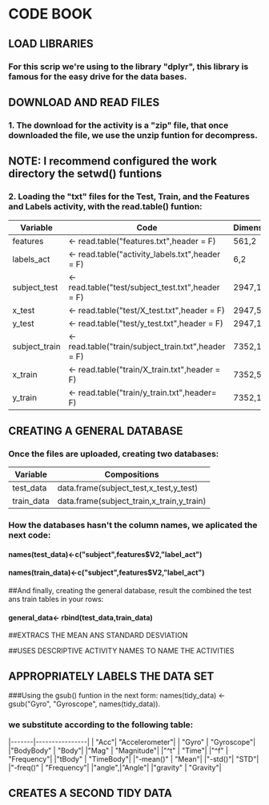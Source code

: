 # CODE BOOK

## LOAD LIBRARIES
### For this scrip we're using to the library "dplyr", this library is famous for the easy drive for the data bases.

## DOWNLOAD AND READ FILES
### 1. The download for the activity is a "zip" file, that once downloaded the file, we use the unzip funtion for decompress.

## NOTE: I recommend configured the work directory the setwd() funtions

### 2. Loading the "txt" files for the Test, Train, and the Features and Labels activity, with the read.table() funtion:
|Variable  | Code| Dimensions |
|-----------|-----|-------------------------------------------|
| features | <- read.table("features.txt",header = F) | 561,2
| labels_act | <- read.table("activity_labels.txt",header = F) | 6,2
| subject_test | <- read.table("test/subject_test.txt",header = F) | 2947,1
| x_test | <- read.table("test/X_test.txt",header = F) | 2947,561
| y_test | <- read.table("test/y_test.txt",header = F) | 2947,1
| subject_train | <- read.table("train/subject_train.txt",header = F) | 7352,1
| x_train | <- read.table("train/X_train.txt",header = F) | 7352,561
| y_train | <- read.table("train/y_train.txt",header= F) | 7352,1

## CREATING A GENERAL DATABASE
### Once the files are uploaded, creating two databases:
| Variable  | Compositions |
|-----------|-------------------------|
| test_data | data.frame(subject_test,x_test,y_test) |
| train_data| data.frame(subject_train,x_train,y_train)|

### How the databases hasn't the column names, we aplicated the next code:
#### names(test_data)<-c("subject",features$V2,"label_act")
#### names(train_data)<-c("subject",features$V2,"label_act")

##And finally, creating the general database, result the combined the test ans train tables in your rows:
#### general_data<- rbind(test_data,train_data)

##EXTRACS THE MEAN ANS STANDARD DESVIATION

##USES DESCRIPTIVE ACTIVITY NAMES TO NAME THE ACTIVITIES

## APPROPRIATELY LABELS THE DATA SET

###Using the gsub() funtion in the next form: names(tidy_data) <-gsub("Gyro", "Gyroscope", names(tidy_data)).
### we substitute according to the following table:
|-------|----------------|
| "Acc"| "Accelerometer"|
| "Gyro" | "Gyroscope"|
|"BodyBody" | "Body"|
|"Mag" | "Magnitude"|
|"^t" | "Time"|
|"^f" | "Frequency"|
|"tBody" | "TimeBody"|
|"-mean()" | "Mean"|
|"-std()"| "STD"|
|"-freq()" | "Frequency"|
|"angle",|"Angle"|
|"gravity" | "Gravity"|

## CREATES A SECOND TIDY DATA


